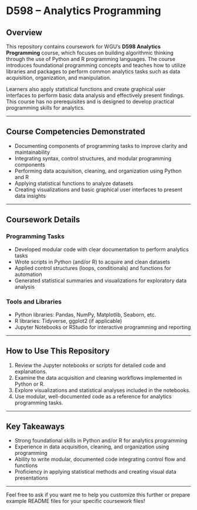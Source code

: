 # D598 – Analytics Programming

## Overview

This repository contains coursework for WGU’s **D598 Analytics Programming** course, which focuses on building algorithmic thinking through the use of Python and R programming languages. The course introduces foundational programming concepts and teaches how to utilize libraries and packages to perform common analytics tasks such as data acquisition, organization, and manipulation.

Learners also apply statistical functions and create graphical user interfaces to perform basic data analysis and effectively present findings. This course has no prerequisites and is designed to develop practical programming skills for analytics.

---

## Course Competencies Demonstrated

- Documenting components of programming tasks to improve clarity and maintainability  
- Integrating syntax, control structures, and modular programming components  
- Performing data acquisition, cleaning, and organization using Python and R  
- Applying statistical functions to analyze datasets  
- Creating visualizations and basic graphical user interfaces to present data insights  

---

## Coursework Details

### Programming Tasks  
- Developed modular code with clear documentation to perform analytics tasks  
- Wrote scripts in Python (and/or R) to acquire and clean datasets  
- Applied control structures (loops, conditionals) and functions for automation  
- Generated statistical summaries and visualizations for exploratory data analysis

### Tools and Libraries  
- Python libraries: Pandas, NumPy, Matplotlib, Seaborn, etc.  
- R libraries: Tidyverse, ggplot2 (if applicable)  
- Jupyter Notebooks or RStudio for interactive programming and reporting

---

## How to Use This Repository

1. Review the Jupyter notebooks or scripts for detailed code and explanations.  
2. Examine the data acquisition and cleaning workflows implemented in Python or R.  
3. Explore visualizations and statistical analyses included in the notebooks.  
4. Use modular, well-documented code as a reference for analytics programming tasks.

---

## Key Takeaways

- Strong foundational skills in Python and/or R for analytics programming  
- Experience in data acquisition, cleaning, and organization using programming  
- Ability to write modular, documented code integrating control flow and functions  
- Proficiency in applying statistical methods and creating visual data presentations  

---

Feel free to ask if you want me to help you customize this further or prepare example README files for your specific coursework files!


